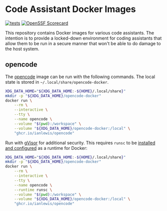 # Code Assistant Docker Images

[![tests](https://github.com/ianlewis/coding-assistant-docker-images/actions/workflows/pre-submit.units.yml/badge.svg)](https://github.com/ianlewis/coding-assistant-docker-images/actions/workflows/pre-submit.units.yml)
[![OpenSSF Scorecard](https://api.securityscorecards.dev/projects/github.com/ianlewis/coding-assistant-docker-images/badge)](https://securityscorecards.dev/viewer/?uri=github.com%2Fianlewis%2Fcoding-assistant-docker-images)

This repository contains Docker images for various code assistants. The
intention is to provide a locked-down environment for coding assistants that
allow them to be run in a secure manner that won't be able to do damage to the
host system.

## opencode

The [opencode](https://github.com/sst/opencode) image can be run with the
following commands. The local state is stored in
`~/.local/share/opencode-docker`.

```bash
XDG_DATA_HOME="${XDG_DATA_HOME:-${HOME}/.local/share}"
mkdir -p "${XDG_DATA_HOME}/opencode-docker"
docker run \
    --rm \
    --interactive \
    --tty \
    --name opencode \
    --volume "$(pwd):/workspace" \
    --volume "${XDG_DATA_HOME}/opencode-docker:/local" \
    "ghcr.io/ianlewis/opencode"
```

Run with [gVisor](https://gvisor.dev/) for additional security. This requires
`runsc` to be [installed and
configured](https://gvisor.dev/docs/user_guide/install/) as a runtime for
Docker:

```bash
XDG_DATA_HOME="${XDG_DATA_HOME:-${HOME}/.local/share}"
mkdir -p "${XDG_DATA_HOME}/opencode-docker"
docker run \
    --rm \
    --interactive \
    --tty \
    --name opencode \
    --runtime runsc \
    --volume "$(pwd):/workspace" \
    --volume "${XDG_DATA_HOME}/opencode-docker:/local" \
    "ghcr.io/ianlewis/opencode"
```
